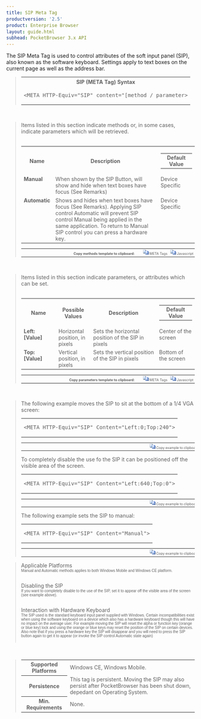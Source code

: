 ```yaml
---
title: SIP Meta Tag
productversion: '2.5'
product: Enterprise Browser
layout: guide.html
subhead: PocketBrowser 3.x API
---
```


The SIP Meta Tag is used to control attributes of the soft input panel (SIP), also known as the software keyboard. Settings apply to text boxes on the current page as well as the address bar. 

<div id="SyntaxSpan" style="display:block">
<blockquote>
<table class="clsSyntax" cellspacing="1" cellpadding="3" width="95%">
<tr>
<th class="clsSyntaxHeadings">SIP (META Tag) Syntax
</th>
</tr>
<tr>
<td class="clsSyntaxCells">
<pre class="clsSyntaxCells">&lt;META HTTP-Equiv="SIP" content="[method / parameter&gt;</pre>
</td>
</tr>
</table>
</blockquote><br></div>
<div id="ParametersWOSpan" style="display:block">
<blockquote>
Items listed in this section indicate methods or, in some cases, indicate parameters which will be retrieved.
<BR><BR><table class="clsSyntax" cellspacing="1" cellpadding="3" width="95%">
<col width="10%">
<col width="68%">
<col width="22%">
<tr>
<th class="clsSyntaxHeadings">Name</th>
<th class="clsSyntaxHeadings">Description</th>
<th class="clsSyntaxHeadings">
  <table cellspacing="0" cellpadding="0">
    <tr>
      <td width="85%" class="clsSyntaxHeadings" style="border-bottom-style: none;">Default Value</td>
    </tr>
  </table>
</th>
</tr>
<tr>
<td valign="top" class="clsSyntaxCells"><b>Manual</b></td>
<td valign="top" class="clsSyntaxCells">When shown by the SIP Button, will show and hide when text boxes have focus (See Remarks)</td>
<td valign="top" class="clsSyntaxCells">Device Specific</td>
</tr>
<tr>
<td valign="top" class="clsSyntaxCells"><b>Automatic</b></td>
<td valign="top" class="clsSyntaxCells">Shows and hides when text boxes have focus (See Remarks).  Applying SIP control Automatic will prevent SIP control Manual being applied in the same application.  To return to Manual SIP control you can press a hardware key.</td>
<td valign="top" class="clsSyntaxCells">Device Specific</td>
</tr>
</table>
<table cellspacing="1" cellpadding="3" width="95%">
<col width="78%">
<col width="8%">
<col width="1%">
<col width="5%">
<col width="1%">
<col width="5%">
<col width="2%">
<tr align="right">
<td></td>
<td valign="bottom" style="border-bottom-style: none;font-weight:normal;font-size:xx-small;"><nobr><b>Copy methods template to clipboard:</b></nobr></td>
<td></td>
<td valign="bottom" style="border-bottom-style: none;font-weight:normal;font-size:xx-small;"><nobr><img id="imgCopyDefaultsWO" alt="Copy META Tag template to clipboard" onclick="CopyTemplate('txtMETATemplateWO')" onmouseover="this.style.cursor='hand'" src="../Resources/CopyDefaults.gif">
			META Tags
		</nobr></td>
<td></td>
<td valign="middle" style="border-bottom-style: none;font-weight:normal;font-size:xx-small;"><nobr><img id="imgCopyDefaultsWO" alt="Copy Javascript template to clipboard" onclick="CopyTemplate('txtJavascriptTemplateWO')" onmouseover="this.style.cursor='hand'" src="../Resources/CopyDefaults.gif">
			Javascript
		</nobr></td>
<td></td>
</tr>
</table>
<div style="display:none"><textarea id="txtMETATemplateWO">&lt;!-- 
The SIP META Tag is used to control attributes of the soft input panel. Note that these settings apply to both text boxes on the current page as well as the address bar
--&gt;

&lt;!-- &lt;META HTTP-Equiv="SIP" Content="Manual"&gt; --&gt;      &lt;!-- When shown by the SIP Button, will show and hide when text boxes have focus (See Remarks) --&gt;
&lt;!-- &lt;META HTTP-Equiv="SIP" Content="Automatic"&gt; --&gt;      &lt;!-- Shows and hides when text boxes have focus (See Remarks).  Applying SIP control Automatic will prevent SIP control Manual being applied in the same application.  To return to Manual SIP control you can press a hardware key. --&gt;</textarea></div>
<div style="display:none"><textarea id="txtJavascriptTemplateWO">&lt;script&gt;
/*
The SIP META Tag is used to control attributes of the soft input panel. Note that these settings apply to both text boxes on the current page as well as the address bar
*/

function doSIPInit()
{
var objGeneric = new ActiveXObject("PocketBrowser.Generic");

//objGeneric.InvokeMETAFunction('SIP', 'Manual');      /* When shown by the SIP Button, will show and hide when text boxes have focus (See Remarks) */
//objGeneric.InvokeMETAFunction('SIP', 'Automatic');      /* Shows and hides when text boxes have focus (See Remarks).  Applying SIP control Automatic will prevent SIP control Manual being applied in the same application.  To return to Manual SIP control you can press a hardware key. */

}
&lt;/script&gt;</textarea></div>
</blockquote><br></div>
<div id="ParametersWSpan" style="display:block">
<blockquote>
Items listed in this section indicate parameters, or attributes which can be set.
<BR><BR><table class="clsSyntax" cellspacing="1" cellpadding="3" width="95%">
<col width="20%">
<col width="20%">
<col width="38%">
<col width="22%">
<tr>
<th class="clsSyntaxHeadings">Name</th>
<th class="clsSyntaxHeadings">Possible Values</th>
<th class="clsSyntaxHeadings">Description</th>
<th class="clsSyntaxHeadings">
  <table cellspacing="0" cellpadding="0">
    <tr>
      <td width="85%" class="clsSyntaxHeadings" style="border-bottom-style: none;">Default Value</td>
    </tr>
  </table>
</th>
</tr>
<tr>
<td valign="top" class="clsSyntaxCells"><b>Left:[Value]
							</b></td>
<td valign="top" class="clsSyntaxCells">Horizontal position, in pixels</td>
<td valign="top" class="clsSyntaxCells">Sets the horizontal position of the SIP in pixels</td>
<td valign="top" class="clsSyntaxCells">Center of the screen</td>
</tr>
<tr>
<td valign="top" class="clsSyntaxCells"><b>Top:[Value]
							</b></td>
<td valign="top" class="clsSyntaxCells">Vertical position, in pixels</td>
<td valign="top" class="clsSyntaxCells">Sets the vertical position of the SIP in pixels</td>
<td valign="top" class="clsSyntaxCells">Bottom of the screen</td>
</tr>
</table>
<table cellspacing="1" cellpadding="3" width="95%">
<col width="78%">
<col width="8%">
<col width="1%">
<col width="5%">
<col width="1%">
<col width="5%">
<col width="2%">
<tr align="right">
<td></td>
<td valign="bottom" style="border-bottom-style: none;font-weight:normal;font-size:xx-small;"><nobr><b>Copy parameters template to clipboard:</b></nobr></td>
<td></td>
<td valign="bottom" style="border-bottom-style: none;font-weight:normal;font-size:xx-small;"><nobr><img id="imgCopyDefaultsW" alt="Copy META Tag template to clipboard" onclick="CopyTemplate('txtMETATemplateW')" onmouseover="this.style.cursor='hand'" src="../Resources/CopyDefaults.gif">
			META Tags
		</nobr></td>
<td></td>
<td valign="middle" style="border-bottom-style: none;font-weight:normal;font-size:xx-small;"><nobr><img id="imgCopyDefaultsW" alt="Copy Javascript template to clipboard" onclick="CopyTemplate('txtJavascriptTemplateW')" onmouseover="this.style.cursor='hand'" src="../Resources/CopyDefaults.gif">
			Javascript
		</nobr></td>
<td></td>
</tr>
</table>
<div style="display:none"><textarea id="txtMETATemplateW">&lt;!-- 
The SIP META Tag is used to control attributes of the soft input panel. Note that these settings apply to both text boxes on the current page as well as the address bar
--&gt;

&lt;!-- &lt;META HTTP-Equiv="SIP" Content="Left:[Value]"&gt; --&gt;      &lt;!-- Sets the horizontal position of the SIP in pixels --&gt;
&lt;!-- &lt;META HTTP-Equiv="SIP" Content="Top:[Value]"&gt; --&gt;      &lt;!-- Sets the vertical position of the SIP in pixels --&gt;</textarea></div>
<div style="display:none"><textarea id="txtJavascriptTemplateW">&lt;script&gt;
/*
The SIP META Tag is used to control attributes of the soft input panel. Note that these settings apply to both text boxes on the current page as well as the address bar
*/

function doSIPInit()
{
var objGeneric = new ActiveXObject("PocketBrowser.Generic");

//objGeneric.InvokeMETAFunction('SIP', 'Left:[Value]');      /* Sets the horizontal position of the SIP in pixels */
//objGeneric.InvokeMETAFunction('SIP', 'Top:[Value]');      /* Sets the vertical position of the SIP in pixels */

}
&lt;/script&gt;</textarea></div>
</blockquote><br></div>

<div id="ExamplesSpan" style="display:block">
<blockquote>
<p>The following example moves the SIP to sit at the bottom of a 1/4 VGA screen:</p>
<table class="clsSyntax" cellspacing="1" cellpadding="3" width="95%">
<tr>
<td>
  <pre class="clsSyntaxCells">
&lt;META HTTP-Equiv="SIP" Content="Left:0;Top:240"&gt;
</pre>
</td>
</tr>
</table>
<table cellspacing="1" cellpadding="3" width="95%">
<col width="85%">
<col width="15%">
<tr align="right">
<td></td>
<td valign="bottom" style="border-bottom-style: none;font-weight:normal;font-size:xx-small;"><nobr><img id="imgCopyDefaults" alt="Copy example to clipboard" onmouseover="this.style.cursor='hand'" src="../Resources/CopyDefaults.gif" onclick="CopyTemplate('ID0EJC');">
			Copy example to clipboard
		</nobr></td>
</tr>
</table>
<div id="Examples" style="display:none"><textarea id="ID0EJC">&lt;!-- 
The following example moves the SIP to sit at the bottom of a 1/4 VGA screen:
--&gt;

&lt;META HTTP-Equiv="SIP" Content="Left:0;Top:240"&gt;
</textarea></div>
<p>To completely disable the use fo the SIP it can be positioned off the visible area of the screen.</p>
<table class="clsSyntax" cellspacing="1" cellpadding="3" width="95%">
<tr>
<td>
  <pre class="clsSyntaxCells">
&lt;META HTTP-Equiv="SIP" Content="Left:640;Top:0"&gt;
</pre>
</td>
</tr>
</table>
<table cellspacing="1" cellpadding="3" width="95%">
<col width="85%">
<col width="15%">
<tr align="right">
<td></td>
<td valign="bottom" style="border-bottom-style: none;font-weight:normal;font-size:xx-small;"><nobr><img id="imgCopyDefaults" alt="Copy example to clipboard" onmouseover="this.style.cursor='hand'" src="../Resources/CopyDefaults.gif" onclick="CopyTemplate('ID0EQC');">
			Copy example to clipboard
		</nobr></td>
</tr>
</table>
<div id="Examples" style="display:none"><textarea id="ID0EQC">&lt;!-- 
To completely disable the use fo the SIP it can be positioned off the visible area of the screen.
--&gt;

&lt;META HTTP-Equiv="SIP" Content="Left:640;Top:0"&gt;
</textarea></div>
<p>The following example sets the SIP to manual:</p>
<table class="clsSyntax" cellspacing="1" cellpadding="3" width="95%">
<tr>
<td>
  <pre class="clsSyntaxCells">
&lt;META HTTP-Equiv="SIP" Content="Manual"&gt;
</pre>
</td>
</tr>
</table>
<table cellspacing="1" cellpadding="3" width="95%">
<col width="85%">
<col width="15%">
<tr align="right">
<td></td>
<td valign="bottom" style="border-bottom-style: none;font-weight:normal;font-size:xx-small;"><nobr><img id="imgCopyDefaults" alt="Copy example to clipboard" onmouseover="this.style.cursor='hand'" src="../Resources/CopyDefaults.gif" onclick="CopyTemplate('ID0EXC');">
			Copy example to clipboard
		</nobr></td>
</tr>
</table>
<div id="Examples" style="display:none"><textarea id="ID0EXC">&lt;!-- 
The following example sets the SIP to manual:
--&gt;

&lt;META HTTP-Equiv="SIP" Content="Manual"&gt;
</textarea></div>
</blockquote>
</div>
<div id="RemarksSpan" style="display:block">
<blockquote>
<DIV class="clsRef">Applicable Platforms</DIV>
<DIV style="font-family:verdana,arial,helvetica;font-size:x-small;">Manual and Automatic methods applies to both Windows Mobile and Windows CE platform.
</DIV>
<pre style="font-family:courier;font-size:small;"></pre>
<DIV class="clsRef">Disabling the SIP</DIV>
<DIV style="font-family:verdana,arial,helvetica;font-size:x-small;">
If you want to completely disable to the use of the SIP, set it to appear off the visible area of the screen (see example above).
</DIV>
<pre style="font-family:courier;font-size:small;"></pre>
<DIV class="clsRef">Interaction with Hardware Keyboard</DIV>
<DIV style="font-family:verdana,arial,helvetica;font-size:x-small;">The SIP used is the standard keyboard input panel supplied with Windows.  Certain incompatibilities exist when using the software keyboard on a device which also has a hardware keyboard though this will have no impact on the average user.  For example moving the SIP will reset the alpha or function key (orange or blue key) lock and using the orange or blue keys may reset the position of the SIP on certain devices.  Also note that if you press a hardware key the SIP will disappear and you will need to press the SIP button again to get it to appear (or invoke the SIP control Automatic state again)</DIV>
<pre style="font-family:courier;font-size:small;"></pre>
</blockquote><br></div>
<div id="InfoSpan" style="display:block">
<blockquote>
<table>
<tr>
<th>Supported Platforms</th>
<td>Windows CE, Windows Mobile.
</tr>
<tr>
<th>Persistence</th>
<td>This tag is persistent.  Moving the SIP may also persist after PocketBrowser has been shut down, depedant on Operating System.</td>
</tr>
<tr>
<th>Min. Requirements</th>
<td>None.</td>
</tr>
</table>
</blockquote><br>
</div>
